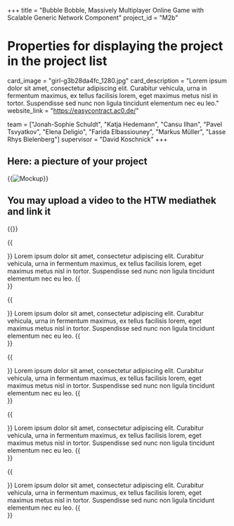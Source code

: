 +++
title = "Bubble Bobble, Massively Multiplayer Online Game with Scalable Generic Network Component"
project_id = "M2b"

# Properties for displaying the project in the project list
card_image = "girl-g3b28da4fc_1280.jpg"
card_description = "Lorem ipsum dolor sit amet, consectetur adipiscing elit. Curabitur vehicula, urna in fermentum maximus, ex tellus facilisis lorem, eget maximus metus nisl in tortor. Suspendisse sed nunc non ligula tincidunt elementum nec eu leo." 
website_link = "https://easycontract.ac0.de/"


team = ["Jonah-Sophie Schuldt", "Katja Hedemann", "Cansu Ilhan", "Pavel Tsvyatkov", "Elena Deligio", "Farida Elbassiouney", "Markus Müller", "Lasse Rhys Bielenberg"]
supervisor = "David Koschnick"
+++

## Here: a piecture of your project

{{<image src="girl-g3b28da4fc_1280.jpg" alt="Mockup" >}}

## You may upload a video to the HTW mediathek and link it

{{<mediathek id="3cbd1f4b84ffade971e4c5aa80385f3b">}}

{{<section title="Our Goal">}}
Lorem ipsum dolor sit amet, consectetur adipiscing elit. Curabitur vehicula, urna in fermentum maximus, ex tellus facilisis lorem, eget maximus metus nisl in tortor. Suspendisse sed nunc non ligula tincidunt elementum nec eu leo.
{{</section>}}

{{<section title="Features">}}
Lorem ipsum dolor sit amet, consectetur adipiscing elit. Curabitur vehicula, urna in fermentum maximus, ex tellus facilisis lorem, eget maximus metus nisl in tortor. Suspendisse sed nunc non ligula tincidunt elementum nec eu leo.
{{</section>}}

{{<section title="Process">}}
Lorem ipsum dolor sit amet, consectetur adipiscing elit. Curabitur vehicula, urna in fermentum maximus, ex tellus facilisis lorem, eget maximus metus nisl in tortor. Suspendisse sed nunc non ligula tincidunt elementum nec eu leo.
{{</section>}}

{{<section title="Tech Stack">}}
Lorem ipsum dolor sit amet, consectetur adipiscing elit. Curabitur vehicula, urna in fermentum maximus, ex tellus facilisis lorem, eget maximus metus nisl in tortor. Suspendisse sed nunc non ligula tincidunt elementum nec eu leo.
{{</section>}}

{{<section title="Future">}}
Lorem ipsum dolor sit amet, consectetur adipiscing elit. Curabitur vehicula, urna in fermentum maximus, ex tellus facilisis lorem, eget maximus metus nisl in tortor. Suspendisse sed nunc non ligula tincidunt elementum nec eu leo.
{{</section>}}
